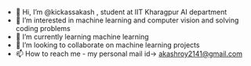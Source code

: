 - 👋 Hi, I’m @kickassakash , student at IIT Kharagpur AI department
- 👀 I’m interested in machine learning and computer vision and solving coding problems
- 🌱 I’m currently learning machine learning
- 💞️ I’m looking to collaborate on machine learning projects 
- 📫 How to reach me  - my personal mail id-> akashroy2141@gmail.com

<!---
kickassakash/kickassakash is a ✨ special ✨ repository because its `README.md` (this file) appears on your GitHub profile.
You can click the Preview link to take a look at your changes.
--->
